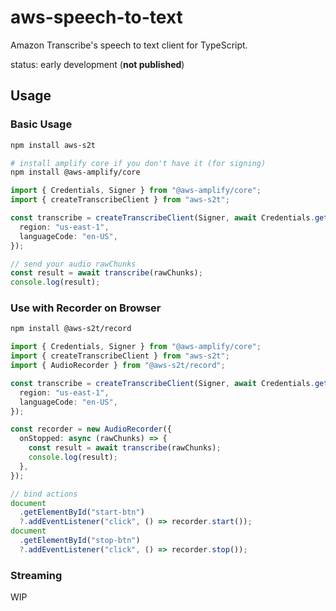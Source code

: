 # aws-speech-to-text

Amazon Transcribe's speech to text client for TypeScript.

status: early development (**not published**)

## Usage

### Basic Usage

```sh
npm install aws-s2t

# install amplify core if you don't have it (for signing)
npm install @aws-amplify/core
```

```ts
import { Credentials, Signer } from "@aws-amplify/core";
import { createTranscribeClient } from "aws-s2t";

const transcribe = createTranscribeClient(Signer, await Credentials.get(), {
  region: "us-east-1",
  languageCode: "en-US",
});

// send your audio rawChunks
const result = await transcribe(rawChunks);
console.log(result);
```

### Use with Recorder on Browser

```sh
npm install @aws-s2t/record
```

```ts
import { Credentials, Signer } from "@aws-amplify/core";
import { createTranscribeClient } from "aws-s2t";
import { AudioRecorder } from "@aws-s2t/record";

const transcribe = createTranscribeClient(Signer, await Credentials.get(), {
  region: "us-east-1",
  languageCode: "en-US",
});

const recorder = new AudioRecorder({
  onStopped: async (rawChunks) => {
    const result = await transcribe(rawChunks);
    console.log(result);
  },
});

// bind actions
document
  .getElementById("start-btn")
  ?.addEventListener("click", () => recorder.start());
document
  .getElementById("stop-btn")
  ?.addEventListener("click", () => recorder.stop());
```

### Streaming

WIP
